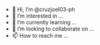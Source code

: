 - 👋 Hi, I’m @cruzjoel03-ph
- 👀 I’m interested in ...
- 🌱 I’m currently learning ...
- 💞️ I’m looking to collaborate on ...
- 📫 How to reach me ...

<!---
cruzjoel03-ph/cruzjoel03-ph is a ✨ special ✨ repository because its `README.md` (this file) appears on your GitHub profile.
You can click the Preview link to take a look at your changes.
--->

